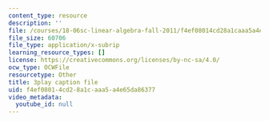 ```yaml
---
content_type: resource
description: ''
file: /courses/18-06sc-linear-algebra-fall-2011/f4ef08014cd28a1caaa5a4e65da86377_0oBJN8F616U.srt
file_size: 60706
file_type: application/x-subrip
learning_resource_types: []
license: https://creativecommons.org/licenses/by-nc-sa/4.0/
ocw_type: OCWFile
resourcetype: Other
title: 3play caption file
uid: f4ef0801-4cd2-8a1c-aaa5-a4e65da86377
video_metadata:
  youtube_id: null
---
```

